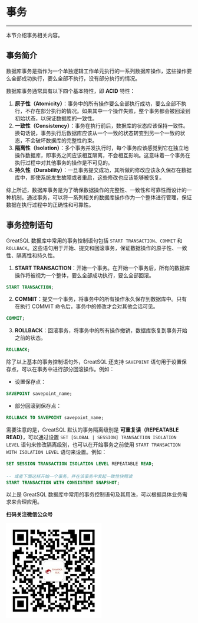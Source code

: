 # 事务
---

本节介绍事务相关内容。

## 事务简介

数据库事务是指作为一个单独逻辑工作单元执行的一系列数据库操作，这些操作要么全部成功执行，要么全部不执行，没有部分执行的情况。

数据库事务通常具有以下四个基本特性，即 **ACID** 特性：

1. **原子性（Atomicity）**：事务中的所有操作要么全部执行成功，要么全部不执行，不存在部分执行的情况。如果其中一个操作失败，整个事务都会被回滚到初始状态，以保证数据库的一致性。
2. **一致性（Consistency）**：事务在执行前后，数据库的状态应该保持一致性。换句话说，事务执行后数据库应该从一个一致的状态转变到另一个一致的状态，不会破坏数据库的完整性约束。
3. **隔离性（Isolation）**：多个事务并发执行时，每个事务应该感觉到它在独立地操作数据库，即事务之间应该相互隔离，不会相互影响。这意味着一个事务在执行过程中对其他事务的操作是不可见的。
4. **持久性（Durability）**：一旦事务提交成功，其所做的修改应该永久保存在数据库中，即使系统发生故障或者重启，这些修改也应该能够被恢复。

综上所述，数据库事务是为了确保数据操作的完整性、一致性和可靠性而设计的一种机制。通过事务，可以将一系列相关的数据库操作作为一个整体进行管理，保证数据在执行过程中的正确性和可靠性。

## 事务控制语句

GreatSQL 数据库中常用的事务控制语句包括 `START TRANSACTION`、`COMMIT` 和 `ROLLBACK`。这些语句用于开始、提交和回滚事务，保证数据操作的原子性、一致性、隔离性和持久性。

1. **START TRANSACTION**：开始一个事务。在开始一个事务后，所有的数据库操作将被视为一个整体，要么全部成功执行，要么全部回滚。

```sql
START TRANSACTION;
```

2. **COMMIT**：提交一个事务，将事务中的所有操作永久保存到数据库中。只有在执行 COMMIT 命令后，事务中的修改才会对其他会话可见。

```sql
COMMIT;
```

3. **ROLLBACK**：回滚事务，将事务中的所有操作撤销，数据库恢复到事务开始之前的状态。

```sql
ROLLBACK;
```

除了以上基本的事务控制语句外，GreatSQL 还支持 `SAVEPOINT` 语句用于设置保存点，可以在事务中进行部分回滚操作。例如：

- 设置保存点：

```sql
SAVEPOINT savepoint_name;
```

- 部分回滚到保存点：

```sql
ROLLBACK TO SAVEPOINT savepoint_name;
```

需要注意的是，GreatSQL 默认的事务隔离级别是 **可重复读（REPEATABLE READ）**，可以通过设置 `SET [GLOBAL | SESSION] TRANSACTION ISOLATION LEVEL` 语句来修改隔离级别，也可以在开始事务之前使用 `START TRANSACTION WITH ISOLATION LEVEL` 语句来设置。例如：

```sql
SET SESSION TRANSACTION ISOLATION LEVEL REPEATABLE READ;

-- 或者下面这样开始一个事务，并在该事务中发起一致性快照读
START TRANSACTION WITH CONSISTENT SNAPSHOT;
```

以上是 GreatSQL 数据库中常用的事务控制语句及其用法，可以根据具体业务需求来合理应用。



**扫码关注微信公众号**

![greatsql-wx](../greatsql-wx.jpg)

